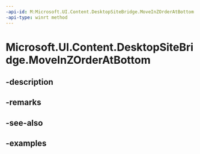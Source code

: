 ```yaml
---
-api-id: M:Microsoft.UI.Content.DesktopSiteBridge.MoveInZOrderAtBottom
-api-type: winrt method
---
```


# Microsoft.UI.Content.DesktopSiteBridge.MoveInZOrderAtBottom

<!--
public void MoveInZOrderAtBottom ();
-->


## -description

## -remarks

## -see-also

## -examples


